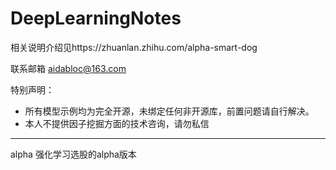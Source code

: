 # DeepLearningNotes

相关说明介绍见https://zhuanlan.zhihu.com/alpha-smart-dog

联系邮箱 aidabloc@163.com

特别声明：

- 所有模型示例均为完全开源，未绑定任何非开源库，前置问题请自行解决。
- 本人不提供因子挖掘方面的技术咨询，请勿私信


----

alpha 强化学习选股的alpha版本